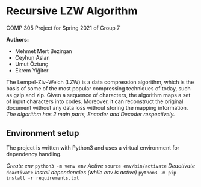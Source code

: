 # Recursive LZW Algorithm

COMP 305 Project for Spring 2021 of Group 7

**Authors:**

 - Mehmet Mert Bezirgan
 - Ceyhun Aslan
 - Umut Öztunç
 - Ekrem Yiğiter

The Lempel-Ziv–Welch (LZW) is a data compression algorithm, which is the basis of some of the most popular compressing techniques of today, such as gzip and zip. Given a sequence of characters, the algorithm maps a set of input characters into codes. Moreover, it can reconstruct the original document without any data loss without storing the mapping information. *The algorithm has 2 main parts, Encoder and Decoder respectively.*

## Environment setup

The project is written with Python3 and uses a virtual environment for dependency handling.

*Create env* `python3 -m venv env`
*Active* `source env/bin/activate`
*Deactivate* `deactivate`
*Install dependencies (while env is active)* `python3 -m pip install -r requirements.txt`

